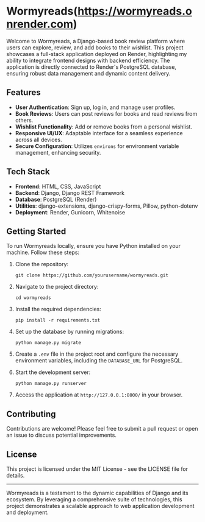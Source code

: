 # Wormyreads(https://wormyreads.onrender.com)

Welcome to Wormyreads, a Django-based book review platform where users can explore, review, and add books to their wishlist. This project showcases a full-stack application deployed on Render, highlighting my ability to integrate frontend designs with backend efficiency. The application is directly connected to Render's PostgreSQL database, ensuring robust data management and dynamic content delivery.

## Features

- **User Authentication**: Sign up, log in, and manage user profiles.
- **Book Reviews**: Users can post reviews for books and read reviews from others.
- **Wishlist Functionality**: Add or remove books from a personal wishlist.
- **Responsive UI/UX**: Adaptable interface for a seamless experience across all devices.
- **Secure Configuration**: Utilizes `environs` for environment variable management, enhancing security.

## Tech Stack

- **Frontend**: HTML, CSS, JavaScript
- **Backend**: Django, Django REST Framework
- **Database**: PostgreSQL (Render)
- **Utilities**: django-extensions, django-crispy-forms, Pillow, python-dotenv
- **Deployment**: Render, Gunicorn, Whitenoise

## Getting Started

To run Wormyreads locally, ensure you have Python installed on your machine. Follow these steps:

1. Clone the repository:
   ```
   git clone https://github.com/yourusername/wormyreads.git
   ```
2. Navigate to the project directory:
   ```
   cd wormyreads
   ```
3. Install the required dependencies:
   ```
   pip install -r requirements.txt
   ```
4. Set up the database by running migrations:
   ```
   python manage.py migrate
   ```
5. Create a `.env` file in the project root and configure the necessary environment variables, including the `DATABASE_URL` for PostgreSQL.

6. Start the development server:
   ```
   python manage.py runserver
   ```
7. Access the application at `http://127.0.0.1:8000/` in your browser.

## Contributing

Contributions are welcome! Please feel free to submit a pull request or open an issue to discuss potential improvements.

## License

This project is licensed under the MIT License - see the LICENSE file for details.

---

Wormyreads is a testament to the dynamic capabilities of Django and its ecosystem. By leveraging a comprehensive suite of technologies, this project demonstrates a scalable approach to web application development and deployment.
